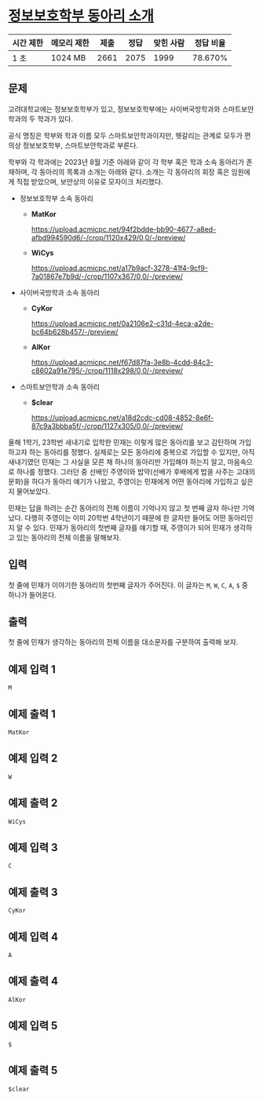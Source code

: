 # [정보보호학부 동아리 소개](https://www.acmicpc.net/problem/28691)

| 시간 제한 | 메모리 제한 | 제출 | 정답 | 맞힌 사람 | 정답 비율 |
| --- | --- | --- | --- | --- | --- |
| 1 초 | 1024 MB | 2661 | 2075 | 1999 | 78.670% |

## 문제

고려대학교에는 정보보호학부가 있고, 정보보호학부에는 사이버국방학과와 스마트보안학과의 두 학과가 있다.

공식 명칭은 학부와 학과 이름 모두 스마트보안학과이지만, 헷갈리는 관계로 모두가 편의상 정보보호학부, 스마트보안학과로 부른다.

학부와 각 학과에는 2023년 8월 기준 아래와 같이 각 학부 혹은 학과 소속 동아리가 존재하며, 각 동아리의 목록과 소개는 아래와 같다. 소개는 각 동아리의 회장 혹은 임원에게 직접 받았으며, 보안상의 이유로 모자이크 처리했다.

- 정보보호학부 소속 동아리
    - **MatKor**
        
        https://upload.acmicpc.net/94f2bdde-bb90-4677-a8ed-afbd994590d6/-/crop/1120x429/0,0/-/preview/
        
    - **WiCys**
        
        https://upload.acmicpc.net/a17b9acf-3278-41f4-9cf9-7a01867e7b9d/-/crop/1107x367/0,0/-/preview/
        
- 사이버국방학과 소속 동아리
    - **CyKor**
        
        https://upload.acmicpc.net/0a2106e2-c31d-4eca-a2de-bc64b628b457/-/preview/
        
    - **AlKor**
        
        https://upload.acmicpc.net/f67d87fa-3e8b-4cdd-84c3-c8602a91e795/-/crop/1118x298/0,0/-/preview/
        
- 스마트보안학과 소속 동아리
    - **$clear**
        
        https://upload.acmicpc.net/a18d2cdc-cd08-4852-8e6f-87c9a3bbba5f/-/crop/1127x305/0,0/-/preview/
        

올해 1학기, 23학번 새내기로 입학한 민재는 이렇게 많은 동아리를 보고 감탄하며 가입하고자 하는 동아리를 정했다. 실제로는 모든 동아리에 중복으로 가입할 수 있지만, 아직 새내기였던 민재는 그 사실을 모른 채 하나의 동아리만 가입해야 하는지 알고, 마음속으로 하나를 정했다. 그러던 중 선배인 주영이와 밥약(선배가 후배에게 밥을 사주는 고대의 문화)을 하다가 동아리 얘기가 나왔고, 주영이는 민재에게 어떤 동아리에 가입하고 싶은지 물어보았다.

민재는 답을 하려는 순간 동아리의 전체 이름이 기억나지 않고 첫 번째 글자 하나만 기억났다. 다행히 주영이는 이미 20학번 4학년이기 때문에 한 글자만 들어도 어떤 동아리인지 알 수 있다. 민재가 동아리의 첫번째 글자를 얘기할 때, 주영이가 되어 민재가 생각하고 있는 동아리의 전체 이름을 말해보자.

## 입력

첫 줄에 민재가 이야기한 동아리의 첫번째 글자가 주어진다. 이 글자는 `M`, `W`, `C`, `A`, `$` 중 하나가 들어온다.

## 출력

첫 줄에 민재가 생각하는 동아리의 전체 이름을 대소문자를 구분하여 출력해 보자.

## 예제 입력 1

```
M

```

## 예제 출력 1

```
MatKor

```

## 예제 입력 2

```
W

```

## 예제 출력 2

```
WiCys

```

## 예제 입력 3

```
C

```

## 예제 출력 3

```
CyKor

```

## 예제 입력 4

```
A

```

## 예제 출력 4

```
AlKor

```

## 예제 입력 5

```
$

```

## 예제 출력 5

```
$clear
```
